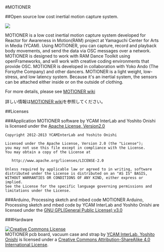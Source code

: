 #MOTIONER

##Open source low cost inertial motion capture system.

![](https://github.com/YCAMInterlab/MOTIONER/wiki/res/Home/MOTIONER.jpg)

MOTIONER is a low cost inertial motion capture system developed for Reactor for Awareness in Motion(RAM) project at Yamaguchi Center for Arts in Media (YCAM). Using MOTIONER, you can capture, record and playback body movements, and send the data via OSC messages over a network. MOTIONER is designed to work with RAM Dance Toolkit using openFrameworks, and will work with creative coding environments that provide OSC. MOTIONER is developed in collaboration with Yoko Ando (The Forsythe Company) and other dancers. MOTIONER is a light weight, low-stress, and low latency system. Because it's an inertial system, the sensors can be attached either inside or on the outside of clothing.

For more details, please see [MOTIONER wiki](https://github.com/YCAMInterlab/MOTIONER/wiki/)

詳しい情報は[MOTIONER wiki](https://github.com/YCAMInterlab/MOTIONER/wiki/)を参照してください。

##Licenses

###Application
MOTIONER software by YCAM InterLab and Yoshito Onishi is licensed under the 
[Apache License, Version2.0](http://www.apache.org/licenses/LICENSE-2.0.html)

    Copyright 2012-2013 YCAMInterLab and Yoshito Onishi

    Licensed under the Apache License, Version 2.0 (the "License");
    you may not use this file except in compliance with the License.
    You may obtain a copy of the License at

       http://www.apache.org/licenses/LICENSE-2.0

    Unless required by applicable law or agreed to in writing, software
    distributed under the License is distributed on an "AS IS" BASIS,
    WITHOUT WARRANTIES OR CONDITIONS OF ANY KIND, either express or implied.
    See the License for the specific language governing permissions and
    limitations under the License.

###Arduino, Processing sketch and mbed code
MOTIONER Arduino, Processing sketch and mbed code by YCAM InterLab and Yoshito Onishi are licensed under the 
[GNU GPL(General Public License) v3.0](http://www.gnu.org/licenses/gpl.html)

###Hardware

<a rel="license" href="http://creativecommons.org/licenses/by-sa/4.0/"><img alt="Creative Commons License" style="border-width:0" src="http://i.creativecommons.org/l/by-sa/4.0/80x15.png" /></a><br /><span xmlns:dct="http://purl.org/dc/terms/" property="dct:title">MOTIONER pcb board, vacuum case and strap</span> by <a xmlns:cc="http://creativecommons.org/ns#" href="http://interlab.ycam.jp/projects/ram" property="cc:attributionName" rel="cc:attributionURL">YCAM InterLab, Yoshito Onishi</a> is licensed under a <a rel="license" href="http://creativecommons.org/licenses/by-sa/4.0/">Creative Commons Attribution-ShareAlike 4.0 International License</a>.

